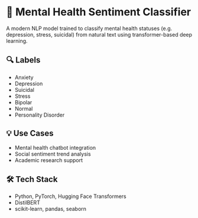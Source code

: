 # 🧠 Mental Health Sentiment Classifier

A modern NLP model trained to classify mental health statuses (e.g. depression, stress, suicidal) from natural text using transformer-based deep learning.

## 🔍 Labels
- Anxiety
- Depression
- Suicidal
- Stress
- Bipolar
- Normal
- Personality Disorder

## 💡 Use Cases
- Mental health chatbot integration
- Social sentiment trend analysis
- Academic research support

## 🛠️ Tech Stack
- Python, PyTorch, Hugging Face Transformers
- DistilBERT
- scikit-learn, pandas, seaborn
